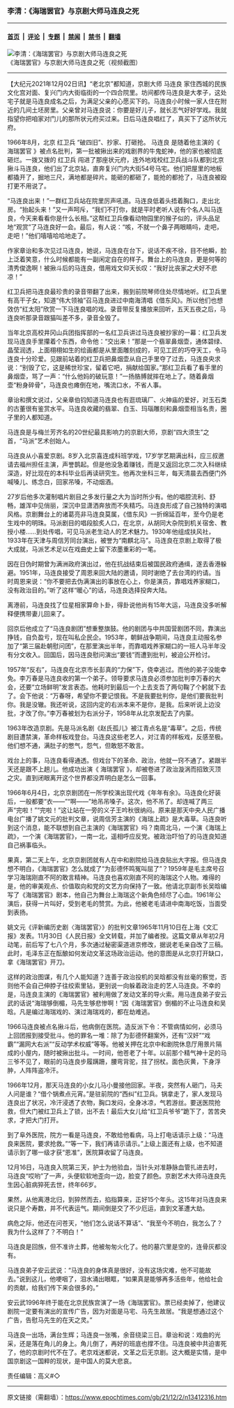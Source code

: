 ### 李清：《海瑞罢官》与京剧大师马连良之死

---

#### [首页](../../../..?n13412316) &nbsp;|&nbsp; [评论](../../../../../epoch-comment?n13412316) &nbsp;|&nbsp; [专题](../../../../../epoch-special?n13412316) &nbsp;|&nbsp; [禁闻](../../../../../epoch-news?n13412316) &nbsp;|&nbsp; [禁书](../../../../../books?n13412316) &nbsp;|&nbsp; [翻墙](https://github.com/gfw-breaker/nogfw/blob/master/README.md?n13412316)


<div><img alt="李清：《海瑞罢官》与京剧大师马连良之死" class="attachment-djy_600_400 size-djy_600_400 wp-post-image" src="https://i.epochtimes.com/assets/uploads/2021/12/id13412621-Untitled_9.1.2-600x400.jpg"/>
<div class="caption">
 《海瑞罢官》与京剧大师马连良之死（视频截图）
</div></div><hr/><div class="post_content" id="artbody" itemprop="articleBody">
 <!-- article content begin -->
 <p>
  【大纪元2021年12月02日讯】“老北京”都知道，京剧大师
  <ok href="https://www.epochtimes.com/gb/tag/%E9%A9%AC%E8%BF%9E%E8%89%AF.html">
   马连良
  </ok>
  家住西城的民族文化宫对面、复兴门内大街临街的一个四合院里。坊间都传马连良是大孝子，这处宅子就是马连良成名之后，为满足父亲的心愿买下的。马连良小时候一家人住在附近的几间土坯房里。父亲曾对马连良说：你要是好儿子，就长志气好好学戏。我就指望你把咱家对门儿的那所状元府买过来。日后马连良唱红了，真买下了这所状元府。
 </p>
 <p>
  1966年8月，北京
  <ok href="https://www.epochtimes.com/gb/tag/%E7%BA%A2%E5%8D%AB%E5%85%B5.html">
   红卫兵
  </ok>
  “破四旧”、抄家、打砸抢。
  <ok href="https://www.epochtimes.com/gb/tag/%E9%A9%AC%E8%BF%9E%E8%89%AF.html">
   马连良
  </ok>
  是随着他主演的《
  <ok href="https://www.epochtimes.com/gb/tag/%E6%B5%B7%E7%91%9E%E7%BD%A2%E5%AE%98.html">
   海瑞罢官
  </ok>
  》被点名批判，第一批被揪出来的戏剧界的牛鬼蛇神，他的家也被彻底砸烂。一拨又拨的
  <ok href="https://www.epochtimes.com/gb/tag/%E7%BA%A2%E5%8D%AB%E5%85%B5.html">
   红卫兵
  </ok>
  闯进了那座状元府，连外地戏校红卫兵战斗队都到北京揪斗马连良，他们出了北京站，直奔复兴门内大街54号马宅。他们把屋里的地板都撬开了，掘地三尺，满地都是碎片。能砸的都砸了，能抢的都抢了，马连良被殴打更不用说了。
 </p>
 <p>
  “马连良出来！”一群红卫兵站在院里厉声吼道。马连良低着头捂着胸口，走出北房。“抬起头来！”又一声呵斥，“我们不打你，就是平时老听人说有个名人叫马连良，今天来看看你是什么长相。”这帮红卫兵像看动物园里的猴子似的，评头品足地“观赏”了马连良好一会。最后，有人说：“咳，不就一个鼻子两眼睛吗，走吧，走吧！”他们嘻嘻哈哈地走了。
 </p>
 <p>
  作家章诒和多次见过马连良，她说，马连良在台下，说话不疾不徐，目不他瞬，脸上泛着笑意，什么时候都能有一副闲定自在的样子。舞台上的马连良，更是何等的清秀俊逸啊！被揪斗后的马连良，借用戏文仰天长叹：“我好比丧家之犬好不悲凉！”
 </p>
 <p>
  红卫兵把马连良最珍贵的录音带翻了出来，搬到前院琴师住处尽情地听。红卫兵里有高干子女，知道“伟大领袖”召马连良进过中南海清唱《借东风》。所以他们也想效仿“红太阳”欣赏一下马连良唱的戏。录音带反复播放来回听，五天五夜之后，马连良听那录音跟猫叫差不多，录音全毁了。
 </p>
 <p>
  当年北京高校井冈山兵团指挥部的一名红卫兵讲过马连良被抄家的一幕：红卫兵发现马连良手里攥着个东西，命令他：“交出来！”那是一个翡翠鼻烟壶，通体碧绿、晶莹润透，上面栩栩如生的绘画都是从里面雕刻成的，可见工匠的巧夺天工，令马连良十分珍爱。见跟前站着的红卫兵把鼻烟壶从自己手里夺了过去，马连良央求说：“别毁了它，这是稀世珍宝，留着它吧，捐献给国家。”那红卫兵看了看手里的鼻烟壶，骂了一声：“什么他妈的破玩意！”一扬胳膊就摔在地上了。随着鼻烟壶“粉身碎骨”，马连良也瘫倒在地，嘴流口水，不省人事。
 </p>
 <p>
  章诒和撰文说过，父亲章伯钧知道马连良也有逛琉璃厂、火神庙的爱好，对玉石类的古董很有鉴赏水平。马连良收藏的翡翠、白玉、玛瑙雕刻和鼻烟壶相当名贵，圈子里的人都知道。
 </p>
 <p>
  马连良是与梅兰芳齐名的20世纪最具影响力的京剧大师，京剧“四大须生”之首，“马派”艺术创始人。
 </p>
 <p>
  马连良从小喜爱京剧。8岁入北京喜连成科班学戏，17岁学艺期满出科，应三叔邀请去福州担任主演，声誉鹊起。但是他没急着赚钱，而是又返回北京二次入科继续深造，好比现在的本科毕业后再读研究生。他再次坐科三年，每天清晨去西便门外喊嗓儿、练念白，回家吊嗓，不动烟酒。
 </p>
 <p>
  27岁后他多次灌制唱片剧目之多发行量之大为当时所少有。他的唱腔流利、舒畅，雄浑中见俏丽，深沉中显潇洒奔放而不失精巧。马连良形成了自己独特的演唱风格。京剧舞台上的诸葛亮非马连良莫属，《借东风》一折绵延百年，至今仍是老生戏中的明珠。马派剧目的唱段脍炙人口，在北京，从胡同大杂院到机关宿舍、教授小楼……到处传唱，可见马派老生动人的艺术魅力。1930年他组成扶风社，1933年在天津与周信芳同台演出，被誉为“南麒北马”。马连良在京剧上取得了极大成就，马派艺术足以在戏曲史上留下浓墨重彩的一笔。
 </p>
 <p>
  因在日伪时期曾为满洲政府演出过，他在抗战结束后被国民政府通缉，遂去香港躲避。1951年，马连良接受了周恩来回大陆的邀请，同时谢绝了去台湾的约请。当时周恩来说：“你不要把去伪满演出的事放在心上，你是演员，靠唱戏养家糊口，没有政治目的。”听了这样“暖心”的话，马连良选择投奔大陆。
 </p>
 <p>
  离港前，马连良找了位星相家算命卜卦，得卦说他尚有15年大运，马连良没多听解释便携带妻儿回来了。
 </p>
 <p>
  回京后他成立了“马连良剧团”想重整旗鼓。他的剧团与中共国营剧团不同，靠演出挣钱，自负盈亏，现在叫私企民企。1953年，朝鲜战争期间，马连良主动报名参加了“第三届赴朝慰问团”，在那里演出半年，而靠唱戏养家糊口的一班人马半年没有分文收入。回国后，因马连良慰问演出“要钱”而遭到批判，被迫公开检讨。
 </p>
 <p>
  1957年“反右”，马连良在北京市长彭真的“力保”下，侥幸逃过。而他的弟子没能幸免。李万春是马连良收的第一个弟子。领导要求马连良必须参加批判李万春的大会，还要“立场鲜明”发言表态。他耗时到最后一个上去支吾了两句鞠了个躬就下去了。会下他说：“万春呀，希望你不要记恨我。不是我要批判你，是他们要我批判你。我是没辙。我还听说，这回内定的右派本来不是你，是我。后来听说上边没批，才改了你。”李万春被划为右派分子，1958年从北京发配去了内蒙。
 </p>
 <p>
  1963年改造京剧。先是马派名剧《赵氏孤儿》被江青点名是“毒草”。之后，传统剧目遭禁演，革命样板戏登台。马连良这些老艺人，对江青的样板戏，反感至极。他们想不通，满肚子的憋气，怨气，但敢怒不敢言。
 </p>
 <p>
  戏台上的事，马连良看得通透。但戏台下的革命、政治，他就一窍不通了。紧跟半天还是跟不上趟儿。他成功出演《
  <ok href="https://www.epochtimes.com/gb/tag/%E6%B5%B7%E7%91%9E%E7%BD%A2%E5%AE%98.html">
   海瑞罢官
  </ok>
  》，却被卷进了政治漩涡而招致灭顶之灾。直到闭眼离开这个世界都没弄明白是怎么一回事。
 </p>
 <p>
  1966年6月4日，北京京剧团在一所学校演出现代戏《年年有余》。马连良化好装后，一般都要“衣——”“啊——”地吊吊嗓子。这次，他不吊了。却连喊了两三声“完啦！”“完啦！”这让站在一旁的义子王吟秋很纳闷。原来是那天中央人民广播电台广播了姚文元的批判文章，说周信芳主演的《海瑞上疏》是大毒草。马连良听到这个消息，能不联想到自己主演的《海瑞罢官》吗？南周北马，一个演《海瑞上疏》，一个演《海瑞罢官》，一南一北，遥相呼应反党。被政治吓怕了的马连良知道自己祸事临头。
 </p>
 <p>
  果真，第二天上午，北京京剧团就有人在中和剧院给马连良贴出大字报。但马连良想不明白，《海瑞罢官》怎么就成了“为彭德怀鸣冤叫屈了”？1959年是毛主席号召学习海瑞刚直不阿的敢言精神。马连良也喜欢刚直不阿的海瑞这个人物。难得的是，他的审美观点、价值取向和党的文艺方向保持了一致。他请北京副市长吴晗编写了《海瑞罢官》剧本，他自己为舞台上海瑞这个新角色倾尽了心血。1961年公演后，获得一片叫好，受到老毛的赞赏。为此，他被老毛请进中南海吃饭，当面受到表扬。
 </p>
 <p>
  姚文元《评新编历史剧〈海瑞罢官〉》的批判文章1965年11月10日在上海《文汇报》发表。11月30日《人民日报》全文转载，并加了编者按。这篇文章从年初2月动笔，前后写了七八个月，多次通过秘密渠道进京修改，据说老毛亲自改了三稿。此时，毛泽东正在酝酿如何发动文革这场政治运动。他的意图是从北京打开缺口，拿《海瑞罢官》开刀。
 </p>
 <p>
  这样的政治图谋，有几个人能知道？连善于政治投机的吴晗都没有丝毫的察觉，否则他不会自己伸脖子往绞索里钻，更别说一向躲着政治走的艺人马连良。不幸的是，马连良主演的《海瑞罢官》被利用做了发动文革的导火索。用马连良弟子安云武的话说“海瑞够倒楣，马先生够悲惨啊！”因《海瑞罢官》倒楣的不止马连良和吴晗。凡是编过海瑞戏的、演过海瑞戏的，都在劫难逃。
 </p>
 <p>
  1966马连良被点名揪斗后，他病倒在医院。造反派下令：不管病情如何，必须马上回团报到接受批斗。他的罪名一堆：除了为彭德怀翻案外，还有“汉奸”“戏霸”“漏网大右派”“反动学术权威”等等。他被关押在北京中和剧院休息厅用景片隔成的小屋内，随时被揪出批斗。一时间，他苍老了十年。以前那个精气神十足的马三爷不见了，眼前的马连良步履蹒跚，腰弯背驼，拄了拐杖。面色灰黄，下身浮肿，人阵阵盗冷汗。
 </p>
 <p>
  1966年12月，那天马连良的小女儿马小曼接他回家。半夜，突然有人砸门，马夫人问是谁？“借个锅煮点元宵。”是驻前院的“西纠”红卫兵。锅拿走了，家人发现马连良出了状况，冷汗浸透了衣物，胸口发闷，全身冰凉，气若游丝。要送医院抢救，但大门被红卫兵上了锁，出不去！最后大女儿给“红卫兵爷爷”跪下了，苦苦央求，才把大门打开。
 </p>
 <p>
  到了阜外医院，院方一看是马连良，不敢给他看病，马上打电话请示上级：“马连良来医院，要求抢救。”“等一下，我们再请示请示。”上级上面还有上级，也不知道请示到了哪一级才获“恩准”，医院算收留了马连良。
 </p>
 <p>
  12月16日，马连良入院第三天，护士为他验血，当针头对准静脉血管扎进去时，马连良“哎哟”了一声，头便软软地歪向一边，脸变了颜色。京剧艺术大师马连良先生因心脏病猝死去世，终年66岁。
 </p>
 <p>
  果然，从他离港北归，到猝然而去，掐指算来，正好15个年头。这15年对马连良来说只是个寿数，并不代表运气。期间倒是交了不少厄运，直到文革遭大劫。
 </p>
 <p>
  病危之际，他还在问苍天，“他们怎么说话不算话”、“我至今不明白，我怎么了？我为什么这样了？不明白！”
 </p>
 <p>
  马连良是回族，但不准许土葬，他被匆匆火化了。他的墓穴里是空的，连骨灰都没有。
 </p>
 <p>
  马连良弟子安云武说：“马连良的身体真是很好，没有这场灾难，他不可能故去。”说到这儿，他哽咽了，泪水涌出眼眶，“如果真是能够再多活些年，他给社会的贡献，给我们传下来会很多的。”
 </p>
 <p>
  安云武1996年终于能在北京民族宫演了一场《海瑞罢官》。票已经卖掉了，他建议剧院一定要有演出的宣传广告，因为对面是马宅、马先生故居。“我是想通过这个广告，告慰马先生的在天之灵。”
 </p>
 <p>
  马连良一出场，满台生辉；马连良一张嘴，余音绕梁三日。章诒和说：戏曲的光采，还是落在角儿的身上。角儿倒了，再好的班底也撑不住。马连良被中共迫害死了，他的京剧时代不在了。老京戏迷都说，文革之后无京剧。这大概是实情，是中国京剧这一国粹的现状，是中国人的莫大悲哀。
 </p>
 <p>
 </p>
 <p>
  责任编辑：高义#◇
 </p>
 <!-- article content end -->
 <div id="below_article_ad">
 </div>
</div>


---

原文链接（需翻墙）：https://www.epochtimes.com/gb/21/12/2/n13412316.htm